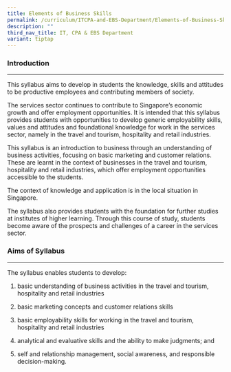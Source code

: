 ```yaml
---
title: Elements of Business Skills
permalink: /curriculum/ITCPA-and-EBS-Department/Elements-of-Business-Skills/
description: ""
third_nav_title: IT, CPA & EBS Department
variant: tiptap
---
```

<h3>Introduction</h3>
<hr>
<p>This syllabus aims to develop in students the knowledge, skills and attitudes
to be productive employees and contributing members of society.</p>
<p>The services sector continues to contribute to Singapore’s economic growth
and offer employment opportunities. It is intended that this syllabus provides
students with opportunities to develop generic employability skills, values
and attitudes and foundational knowledge for work in the services sector,
namely in the travel and tourism, hospitality and retail industries.</p>
<p>This syllabus is an introduction to business through an understanding
of business activities, focusing on basic marketing and customer relations.
These are learnt in the context of businesses in the travel and tourism,
hospitality and retail industries, which offer employment opportunities
accessible to the students.</p>
<p>The context of knowledge and application is in the local situation in
Singapore.</p>
<p>The syllabus also provides students with the foundation for further studies
at institutes of higher learning. Through this course of study, students
become aware of the prospects and challenges of a career in the services
sector.</p>
<h3>Aims of Syllabus</h3>
<hr>
<p>The syllabus enables students to develop:</p>
<ol data-tight="true" class="tight">
<li>
<p>basic understanding of business activities in the travel and tourism,
hospitality and retail industries</p>
</li>
<li>
<p>basic marketing concepts and customer relations skills</p>
</li>
<li>
<p>basic employability skills for working in the travel and tourism, hospitality
and retail industries</p>
</li>
<li>
<p>analytical and evaluative skills and the ability to make judgments; and</p>
</li>
<li>
<p>self and relationship management, social awareness, and responsible decision-making.</p>
</li>
</ol>
<p></p>